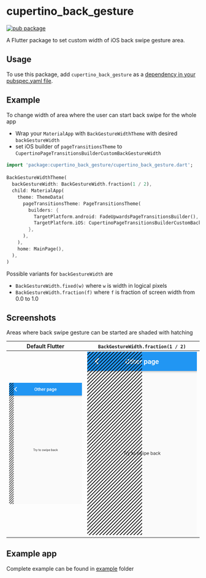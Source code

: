 # cupertino_back_gesture

[![pub package](https://img.shields.io/pub/v/cupertino_back_gesture.svg)](https://pub.dev/packages/cupertino_back_gesture)

A Flutter package to set custom width of iOS back swipe gesture area.


## Usage

To use this package, add `cupertino_back_gesture` as a [dependency in your pubspec.yaml file](https://flutter.dev/platform-plugins/).


## Example

To change width of area where the user can start back swipe for the whole app
* Wrap your `MaterialApp` with `BackGestureWidthTheme` with desired `backGestureWidth`
* set iOS builder of `pageTransitionsTheme` to `CupertinoPageTransitionsBuilderCustomBackGestureWidth`

```dart
import 'package:cupertino_back_gesture/cupertino_back_gesture.dart';

BackGestureWidthTheme(
  backGestureWidth: BackGestureWidth.fraction(1 / 2),
  child: MaterialApp(
    theme: ThemeData(
      pageTransitionsTheme: PageTransitionsTheme(
        builders: {
          TargetPlatform.android: FadeUpwardsPageTransitionsBuilder(),
          TargetPlatform.iOS: CupertinoPageTransitionsBuilderCustomBackGestureWidth(),
        },
      ),
    ),
    home: MainPage(),
  ),
)
```

Possible variants for `backGestureWidth` are
* `BackGestureWidth.fixed(w)` where `w` is width in logical pixels
* `BackGestureWidth.fraction(f)` where `f` is fraction of screen width from 0.0 to 1.0


## Screenshots

Areas where back swipe gesture can be started are shaded with hatching

Default Flutter | `BackGestureWidth.fraction(1 / 2)`
--- | ---
![before](example/screenshots/before.webp) | ![after](example/screenshots/after.webp)


## Example app

Complete example can be found in [example](example/lib/main.dart) folder
